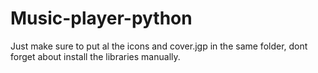 # Music-player-python
Just make sure to put al the icons and cover.jgp in the same folder, dont forget about install the libraries manually.
